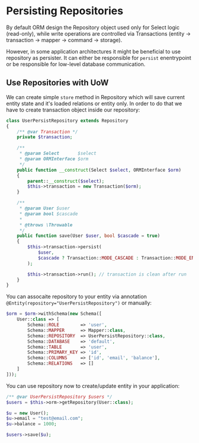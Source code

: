 # Persisting Repositories
By default ORM design the Repository object used only for Select logic (read-only), while write operations are controlled via Transactions 
(entity -> transaction -> mapper -> command -> storage). 

However, in some application architectures it might be beneficial to use repository as persister. It can either be responsible for `persist` enentrypoint
or be responsible for low-level database communication.

## Use Repositories with UoW
We can create simple `store` method in Repository which will save current entity state and it's loaded relations or entity only.
In order to do that we have to create transaction object inside our repository:

```php
class UserPersistRepository extends Repository
{
    /** @var Transaction */
    private $transaction;

    /**
     * @param Select       $select
     * @param ORMInterface $orm
     */
    public function __construct(Select $select, ORMInterface $orm)
    {
        parent::__construct($select);
        $this->transaction = new Transaction($orm);
    }

    /**
     * @param User $user
     * @param bool $cascade
     *
     * @throws \Throwable
     */
    public function save(User $user, bool $cascade = true)
    {
        $this->transaction->persist(
            $user,
            $cascade ? Transaction::MODE_CASCADE : Transaction::MODE_ENTITY_ONLY
        );

        $this->transaction->run(); // transaction is clean after run
    }
}
```

You can assocaite repository to your entity via annotation `@Entity(repository="UserPersistRepository")` or manually:

```php
$orm = $orm->withSchema(new Schema([
    User::class => [
        Schema::ROLE        => 'user',
        Schema::MAPPER      => Mapper::class,
        Schema::REPOSITORY  => UserPersistRepository::class,
        Schema::DATABASE    => 'default',
        Schema::TABLE       => 'user',
        Schema::PRIMARY_KEY => 'id',
        Schema::COLUMNS     => ['id', 'email', 'balance'],
        Schema::RELATIONS   => []
    ]
]));
```

You can use repository now to create/update entity in your application:

```php
/** @var UserPersistRepository $users */
$users = $this->orm->getRepository(User::class);

$u = new User();
$u->email = "test@email.com";
$u->balance = 1000;

$users->save($u);
```
